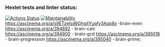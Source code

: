 ### Hexlet tests and linter status:
[![Actions Status](https://github.com/VladislavVovk/frontend-project-lvl1/workflows/hexlet-check/badge.svg)](https://github.com/VladislavVovk/frontend-project-lvl1/actions)
[![Maintainability](https://api.codeclimate.com/v1/badges/a99a88d28ad37a79dbf6/maintainability)](https://codeclimate.com/github/codeclimate/codeclimate/maintainability)
https://asciinema.org/a/s9ETzelsd6Ghg4Yuqfy3Aqp8x -brain-even
https://asciinema.org/a/394892 - brain-calc
https://asciinema.org/a/394900 - brain-gcd
https://asciinema.org/a/395018 - brain-progression
https://asciinema.org/a/395040 - brain-prime;
